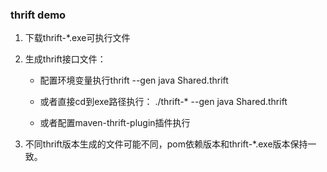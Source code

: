 ### thrift demo

1. 下载thrift-*.exe可执行文件

   

2. 生成thrift接口文件：

   - 配置环境变量执行thrift --gen java Shared.thrift

   - 或者直接cd到exe路径执行： ./thrift-*  --gen java Shared.thrift

   - 或者配置maven-thrift-plugin插件执行

     

3. 不同thrift版本生成的文件可能不同，pom依赖版本和thrift-*.exe版本保持一致。